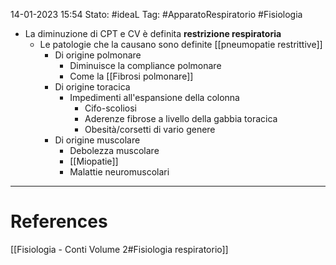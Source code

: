 14-01-2023 15:54
Stato: #ideaL 
Tag: #ApparatoRespiratorio #Fisiologia 

- La diminuzione di CPT e CV è definita **restrizione respiratoria**
    - Le patologie che la causano sono definite [[pneumopatie restrittive]]
        - Di origine polmonare
            - Diminuisce la compliance polmonare
            - Come la [[Fibrosi polmonare]]
        - Di origine toracica
            - Impedimenti all'espansione della colonna
                - Cifo-scoliosi
                - Aderenze fibrose a livello della gabbia toracica
                - Obesità/corsetti di vario genere
        - Di origine muscolare
            - Debolezza muscolare
            - [[Miopatie]]
            - Malattie neuromuscolari


---
# References 
[[Fisiologia  - Conti Volume 2#Fisiologia respiratorio]]
